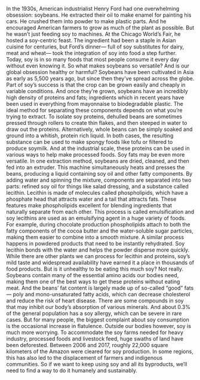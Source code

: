 In the 1930s, American industrialist  Henry Ford had one overwhelming obsession: soybeans. He extracted their oil to make enamel  for painting his cars. He crushed them into powder to make plastic parts. And he encouraged American farmers  to grow as much of the plant as possible. But he wasn’t just feeding soy  to machines. At the Chicago World’s Fair, he hosted a soy-centric feast. The ingredient had been a staple in Asian cuisine for centuries, but Ford’s dinner— full of soy substitutes for dairy, meat and wheat— took the integration of soy into food a step further. Today, soy is in so many foods  that most people consume it every day without even knowing it. So what makes soybeans so versatile? And is our global obsession healthy or harmful? Soybeans have been cultivated in Asia as early as 5,500 years ago, but since then they’ve spread  across the globe. Part of soy’s success is that  the crop can be grown easily and cheaply in variable conditions. And once they’re grown, soybeans have an incredibly high density of proteins and fats; ingredients which in recent years have been used in everything from mayonnaise to biodegradable plastic. The ideal method for separating these components depends on what you’re trying to extract. To isolate soy proteins, dehulled beans  are sometimes pressed through rollers to create thin flakes, and then steeped  in water to draw out the proteins. Alternatively, whole beans can be simply soaked and ground into a whitish, protein rich liquid. In both cases, the resulting substance  can be used to make spongy foods like tofu or filtered to produce soymilk. And at the industrial scale, these proteins can be used in various ways to help make processed foods. Soy fats may be even more versatile. In one extraction method, soybeans are dried, cleaned,  and then fed into an extruder. This machine simultaneously heats and presses the beans, producing a liquid containing soy oil and other fatty components. By adding water and spinning the mixture, components are separated into two parts: refined soy oil for things like salad dressing, and a substance called lecithin. Lecithin is made of molecules called phospholipids, which have a phosphate head that attracts water and a tail that attracts fats. These features make phospholipids excellent for blending ingredients that naturally separate from each other. This process is called emulsification and soy lecithins are used  as an emulsifying agent in a huge variety of foods. For example, during chocolate production phospholipids attach to both the fatty components of the cocoa butter and the water-soluble sugar particles, making them easier to combine into a smooth mixture. A similar process happens  in powdered products that need to be instantly rehydrated. Soy lecithin bonds with the water and helps the powder  disperse more quickly. While there are other plants  we can process for lecithin and proteins, soy’s mild taste  and widespread availability have earned it a place  in thousands of food products. But is it unhealthy to be eating this much soy? Not really. Soybeans contain many of the essential amino acids our bodies need, making them one of the best ways  to get these proteins without eating meat. And the beans’ fat content is largely made up of so-called “good” fats— poly and mono-unsaturated fatty acids, which can decrease cholesterol  and reduce the risk of heart disease. There are some compounds in soy that may inhibit our body’s absorption of various minerals. And about 0.3% of the general population has a soy allergy, which can be severe in rare cases. But for many people, the biggest complaint about soy consumption is the occasional increase in flatulence. Outside our bodies however, soy is much more worrying. To accommodate the soy farms needed for heavy industry, processed foods and livestock feed,  huge swaths of land have been deforested. Between 2006 and 2017, roughly 22,000 square kilometers of the Amazon were cleared for soy production. In some regions, this has also led to the displacement of farmers and indigenous communities. So if we want to keep using soy and all its byproducts, we’ll need to find a way  to do it humanely and sustainably. 